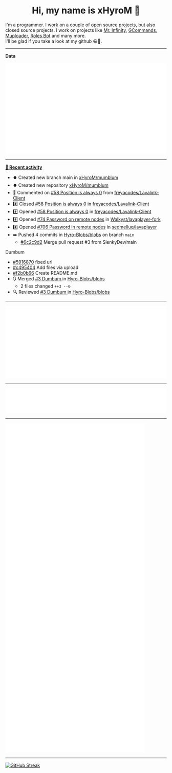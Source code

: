<p align="center">
    <!-- <img src="https://avatars.githubusercontent.com/u/56601352" width="192" alt="hyro's pfp" /> -->
    <h1 align="center">Hi, my name is xHyroM 👋</h1>
</p>

I'm a programmer. I work on a couple of open source projects, but also closed source projects. I work on projects like [Mr. Infinity](https://discord.com/oauth2/authorize?client_id=720321585625694239&scope=bot%20applications.commands&permissions=8&redirect_uri=https://blobs.gq/imanager&prompt=consent&response_type=code), [GCommands](https://github.com/Garlic-Team/GCommands), [Muploader](https://github.com/xHyroM/Muploader), [Roles Bot](https://github.com/xHyroM/roles-bot) and many more.  
I'll be glad if you take a look at my github 😀👀.

___
**Data**

<img src="https://github.com/xHyroM/xHyroM/blob/master/.cache/base.svg">

___

**[📰 Recent activity](https://github.com/xHyroM)**
* ⏺️ Created new branch main in [xHyroM/mumblum](https://github.com/xHyroM/mumblum)
* ⏺️ Created new repository  [xHyroM/mumblum](https://github.com/xHyroM/mumblum)
* 💬 Commented on [#58 Position is always 0](https://github.com/freyacodes/Lavalink-Client/issues/58) from [freyacodes/Lavalink-Client](https://github.com/freyacodes/Lavalink-Client)
* #️⃣ Closed [#58 Position is always 0](https://github.com/freyacodes/Lavalink-Client/issues/58) in [freyacodes/Lavalink-Client](https://github.com/freyacodes/Lavalink-Client)
* #️⃣ Opened [#58 Position is always 0](https://github.com/freyacodes/Lavalink-Client/issues/58) in [freyacodes/Lavalink-Client](https://github.com/freyacodes/Lavalink-Client)
* #️⃣ Opened [#74 Password on remote nodes](https://github.com/Walkyst/lavaplayer-fork/issues/74) in [Walkyst/lavaplayer-fork](https://github.com/Walkyst/lavaplayer-fork)
* #️⃣ Opened [#706 Password in remote nodes](https://github.com/sedmelluq/lavaplayer/issues/706) in [sedmelluq/lavaplayer](https://github.com/sedmelluq/lavaplayer)
* ➡️ Pushed 4 commits in [Hyro-Blobs/blobs](https://github.com/Hyro-Blobs/blobs) on branch `main`
  * [#6c2c9d2](https://github.com/Hyro-Blobs/blobs/commit/6c2c9d2) Merge pull request #3 from SlenkyDev/main

Dumbum
  * [#5916870](https://github.com/Hyro-Blobs/blobs/commit/5916870) fixed url
  * [#c495404](https://github.com/Hyro-Blobs/blobs/commit/c495404) Add files via upload
  * [#f2b0b66](https://github.com/Hyro-Blobs/blobs/commit/f2b0b66) Create README.md
* 🔃 Merged [#3 Dumbum ](https://github.com/Hyro-Blobs/blobs/pull/3) in [Hyro-Blobs/blobs](https://github.com/Hyro-Blobs/blobs)
  * 2 files changed `++3 --0`
* 🔍 Reviewed [#3 Dumbum ](https://github.com/Hyro-Blobs/blobs/pull/3) in [Hyro-Blobs/blobs](https://github.com/Hyro-Blobs/blobs)


___

<img src="https://github.com/xHyroM/xHyroM/blob/master/.cache/isocalendar.svg">

___

<img src="https://github.com/xHyroM/xHyroM/blob/master/.cache/languages.svg">

___

<img src="https://github.com/xHyroM/xHyroM/blob/master/.cache/achievements.svg">

___

[![GitHub Streak](https://github-readme-streak-stats.herokuapp.com?user=xHyroM&theme=dark&hide_border=true&date_format=M%20j%5B%2C%20Y%5D)](https://git.io/streak-stats)
